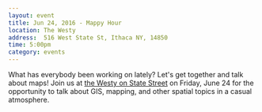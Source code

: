 ```yaml
---
layout: event
title: Jun 24, 2016 - Mappy Hour
location: The Westy
address:  516 West State St, Ithaca NY, 14850
time: 5:00pm
category: events
---
```



What has everybody been working on lately?  Let's get together and talk about maps!  Join us at [the Westy on State Street](http://www.thewestyisabar.com/) on Friday, June 24 for the opportunity to talk about GIS, mapping, and other spatial topics in a casual atmosphere.
